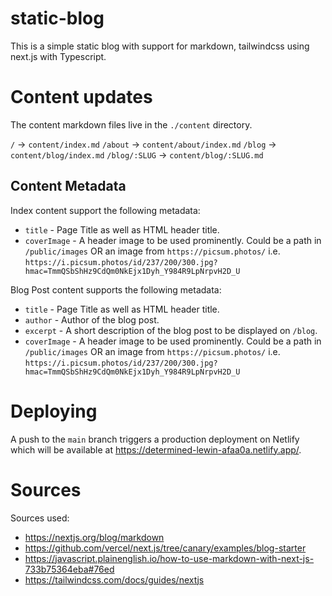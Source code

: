 # static-blog

This is a simple static blog with support for markdown, tailwindcss using next.js with Typescript.

# Content updates

The content markdown files live in the `./content` directory. 

`/` -> `content/index.md`
`/about` -> `content/about/index.md`
`/blog` -> `content/blog/index.md`
`/blog/:SLUG` -> `content/blog/:SLUG.md`

## Content Metadata
Index content support the following metadata:
* `title` - Page Title as well as HTML header title.
* `coverImage` - A header image to be used prominently. Could be a path in `/public/images` OR an image from `https://picsum.photos/` i.e. `https://i.picsum.photos/id/237/200/300.jpg?hmac=TmmQSbShHz9CdQm0NkEjx1Dyh_Y984R9LpNrpvH2D_U`

Blog Post content supports the following metadata:
* `title` - Page Title as well as HTML header title.
* `author` - Author of the blog post.
* `excerpt` - A short description of the blog post to be displayed on `/blog`.
* `coverImage` - A header image to be used prominently. Could be a path in `/public/images` OR an image from `https://picsum.photos/` i.e. `https://i.picsum.photos/id/237/200/300.jpg?hmac=TmmQSbShHz9CdQm0NkEjx1Dyh_Y984R9LpNrpvH2D_U`

# Deploying

A push to the `main` branch triggers a production deployment on Netlify which will be available at https://determined-lewin-afaa0a.netlify.app/.

# Sources

Sources used:
* https://nextjs.org/blog/markdown
* https://github.com/vercel/next.js/tree/canary/examples/blog-starter
* https://javascript.plainenglish.io/how-to-use-markdown-with-next-js-733b75364eba#76ed
* https://tailwindcss.com/docs/guides/nextjs
